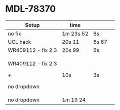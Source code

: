 # MDL-78370

<table>
<thead>
<tr class="header">
<th>Setup</th>
<th>time</th>
<th><br />
</th>
<th><br />
</th>
</tr>
</thead>
<tbody>
<tr class="odd">
<td>no fix</td>
<td>1m 23s 52</td>
<td>6s</td>
<td><br />
</td>
</tr>
<tr class="even">
<td>UCL hack</td>
<td>20s 11</td>
<td>6s 67</td>
<td><br />
</td>
</tr>
<tr class="odd">
<td>WR409112 - fix 2.3</td>
<td>20s 99</td>
<td>6s</td>
<td><br />
</td>
</tr>
<tr class="even">
<td><p>WR409112 - fix 2.3</p>
<p>+ </p>
<p>no dropdown</p></td>
<td>10s</td>
<td>3s</td>
<td><br />
</td>
</tr>
<tr class="odd">
<td>no dropdown</td>
<td>1m 19 24</td>
<td><br />
</td>
<td><br />
</td>
</tr>
</tbody>
</table>


